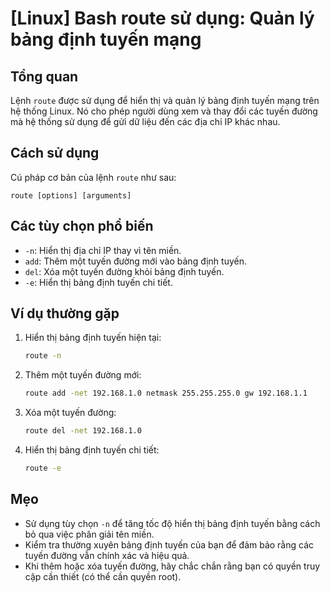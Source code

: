 # [Linux] Bash route sử dụng: Quản lý bảng định tuyến mạng

## Tổng quan
Lệnh `route` được sử dụng để hiển thị và quản lý bảng định tuyến mạng trên hệ thống Linux. Nó cho phép người dùng xem và thay đổi các tuyến đường mà hệ thống sử dụng để gửi dữ liệu đến các địa chỉ IP khác nhau.

## Cách sử dụng
Cú pháp cơ bản của lệnh `route` như sau:
```
route [options] [arguments]
```

## Các tùy chọn phổ biến
- `-n`: Hiển thị địa chỉ IP thay vì tên miền.
- `add`: Thêm một tuyến đường mới vào bảng định tuyến.
- `del`: Xóa một tuyến đường khỏi bảng định tuyến.
- `-e`: Hiển thị bảng định tuyến chi tiết.

## Ví dụ thường gặp
1. Hiển thị bảng định tuyến hiện tại:
   ```bash
   route -n
   ```

2. Thêm một tuyến đường mới:
   ```bash
   route add -net 192.168.1.0 netmask 255.255.255.0 gw 192.168.1.1
   ```

3. Xóa một tuyến đường:
   ```bash
   route del -net 192.168.1.0
   ```

4. Hiển thị bảng định tuyến chi tiết:
   ```bash
   route -e
   ```

## Mẹo
- Sử dụng tùy chọn `-n` để tăng tốc độ hiển thị bảng định tuyến bằng cách bỏ qua việc phân giải tên miền.
- Kiểm tra thường xuyên bảng định tuyến của bạn để đảm bảo rằng các tuyến đường vẫn chính xác và hiệu quả.
- Khi thêm hoặc xóa tuyến đường, hãy chắc chắn rằng bạn có quyền truy cập cần thiết (có thể cần quyền root).